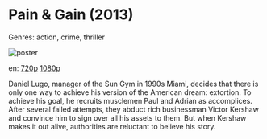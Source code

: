 # Pain &amp; Gain (2013)

Genres: action, crime, thriller

![poster](http://image.tmdb.org/t/p/w500/4zT6Pd0u4TBndgbIs5sAPYK0CZ2.jpg)

en:
  [720p](magnet:?xt=urn:btih:C0EA35FEC88B1FA2E9E49D43970F48E481BF5242&tr=udp://glotorrents.pw:6969/announce&tr=udp://tracker.opentrackr.org:1337/announce&tr=udp://torrent.gresille.org:80/announce&tr=udp://tracker.openbittorrent.com:80&tr=udp://tracker.coppersurfer.tk:6969&tr=udp://tracker.leechers-paradise.org:6969&tr=udp://p4p.arenabg.ch:1337&tr=udp://tracker.internetwarriors.net:1337)
  [1080p](magnet:?xt=urn:btih:305587456519E019EF1B6AD8DC78FD01AA489882&tr=udp://glotorrents.pw:6969/announce&tr=udp://tracker.opentrackr.org:1337/announce&tr=udp://torrent.gresille.org:80/announce&tr=udp://tracker.openbittorrent.com:80&tr=udp://tracker.coppersurfer.tk:6969&tr=udp://tracker.leechers-paradise.org:6969&tr=udp://p4p.arenabg.ch:1337&tr=udp://tracker.internetwarriors.net:1337)
  


Daniel Lugo, manager of the Sun Gym in 1990s Miami, decides that there is only one way to achieve his version of the American dream: extortion. To achieve his goal, he recruits musclemen Paul and Adrian as accomplices. After several failed attempts, they abduct rich businessman Victor Kershaw and convince him to sign over all his assets to them. But when Kershaw makes it out alive, authorities are reluctant to believe his story.